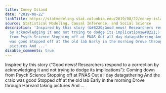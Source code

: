 ```yaml
---
title: Coney Island
date: '2019-08-22'
linkTitle: https://statmodeling.stat.columbia.edu/2019/08/22/coney-island/
source: Statistical Modeling, Causal Inference, and Social Science
description: 'Inspired by this story (&#8220;Good news! Researchers respond to a correction
  by acknowledging it and not trying to dodge its implications&#8221;): Coming down
  from Psych Science Stopping off at PNAS Out all day datagathering And the craic
  was good Stopped off at the old lab Early in the morning Drove through Harvard taking
  pictures And ...'
disable_comments: true
---
```

Inspired by this story (&#8220;Good news! Researchers respond to a correction by acknowledging it and not trying to dodge its implications&#8221;): Coming down from Psych Science Stopping off at PNAS Out all day datagathering And the craic was good Stopped off at the old lab Early in the morning Drove through Harvard taking pictures And ...